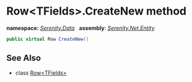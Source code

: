 # Row&lt;TFields&gt;.CreateNew method
**namespace:** *[Serenity.Data](../../README.md#serenity.data-namespace)*   **assembly**: *[Serenity.Net.Entity](../../README.md)*

```csharp
public virtual Row CreateNew()
```

## See Also

* class [Row&lt;TFields&gt;](../Row-1.md)